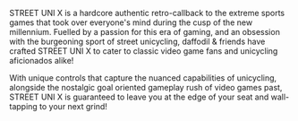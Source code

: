 STREET UNI X is a hardcore authentic retro-callback to the extreme sports games that took over everyone's mind during the cusp of the new millennium. Fuelled by a passion for this era of gaming, and an obsession with the burgeoning sport of street unicycling, daffodil & friends have crafted STREET UNI X to cater to classic video game fans and unicycling aficionados alike! 

With unique controls that capture the nuanced capabilities of unicycling, alongside the nostalgic goal oriented gameplay rush of video games past, STREET UNI X is guaranteed to leave you at the edge of your seat and wall-tapping to your next grind!

